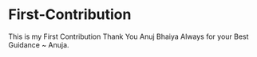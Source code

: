 # First-Contribution
This is my First Contribution
Thank You Anuj Bhaiya Always for your Best Guidance ~ Anuja.
